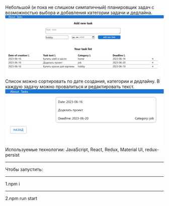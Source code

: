Небольшой (и пока не слишком симпатичный) планировщик задач с возможностью выбора и добавления категории задачи и дедлайна. 
![app view](https://github.com/Shchekatya/taskApp2/blob/main/screenshots/Screenshot_31.jpg)
Список можно сортировать по дате создания, категории и дедлайну. В каждую задачу можно провалиться и редактировать текст.
![task card](https://github.com/Shchekatya/taskApp2/blob/main/screenshots/Screenshot_32.jpg)
Используемые технологии: JavaScript, React, Redux, Material UI, redux-persist
***
Чтобы запустить: 
***
1.npm i 
***
2.npm run start